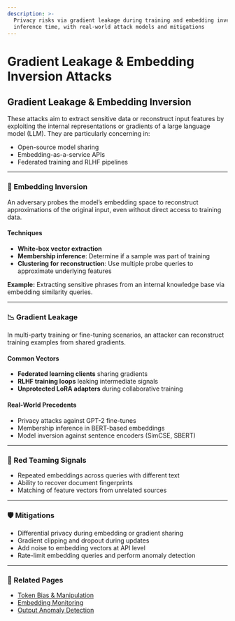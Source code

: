 ```yaml
---
description: >-
  Privacy risks via gradient leakage during training and embedding inversion at
  inference time, with real-world attack models and mitigations
---
```


# Gradient Leakage & Embedding Inversion Attacks

## Gradient Leakage & Embedding Inversion

These attacks aim to extract sensitive data or reconstruct input features by exploiting the internal representations or gradients of a large language model (LLM). They are particularly concerning in:

* Open-source model sharing
* Embedding-as-a-service APIs
* Federated training and RLHF pipelines

***

### 🧠 Embedding Inversion

An adversary probes the model’s embedding space to reconstruct approximations of the original input, even without direct access to training data.

#### Techniques

* **White-box vector extraction**
* **Membership inference**: Determine if a sample was part of training
* **Clustering for reconstruction**: Use multiple probe queries to approximate underlying features

**Example:** Extracting sensitive phrases from an internal knowledge base via embedding similarity queries.

***

### 📉 Gradient Leakage

In multi-party training or fine-tuning scenarios, an attacker can reconstruct training examples from shared gradients.

#### Common Vectors

* **Federated learning clients** sharing gradients
* **RLHF training loops** leaking intermediate signals
* **Unprotected LoRA adapters** during collaborative training

#### Real-World Precedents

* Privacy attacks against GPT-2 fine-tunes
* Membership inference in BERT-based embeddings
* Model inversion against sentence encoders (SimCSE, SBERT)

***

### 🔬 Red Teaming Signals

* Repeated embeddings across queries with different text
* Ability to recover document fingerprints
* Matching of feature vectors from unrelated sources

***

### 🛡️ Mitigations

* Differential privacy during embedding or gradient sharing
* Gradient clipping and dropout during updates
* Add noise to embedding vectors at API level
* Rate-limit embedding queries and perform anomaly detection

***

### 🔗 Related Pages

* [Token Bias & Manipulation](https://chatgpt.com/g/g-p-686fcdd11388819199552779068fc4c1-ai-red-teaming-notebook/c/token-bias.md)
* [Embedding Monitoring](https://chatgpt.com/g/defensive-engineering/embedding-space-monitoring.md)
* [Output Anomaly Detection](https://chatgpt.com/g/monitoring-and-detection/model-output-anomaly-detection.md)
